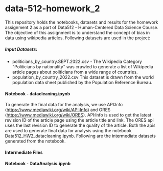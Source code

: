 # data-512-homework_2

This repository holds the notebooks, datasets and results for the homework assignment 2 as a part of Data512 - Human-Centered Data Science Course. The objective of this assignment is to understand the concept of bias in data using wikipedia articles. Following datasets are used in the project:

##### Input Datasets:
* politicians_by_country.SEPT.2022.csv -
The Wikipedia Category "Politicians by nationality" was crawled to generate a list of Wikipedia article pages about politicians from a wide range of countries.
* population_by_country_2022.csv
This dataset is drawn from the world population data sheet published by the Population Reference Bureau.


#### Notebook - datacleaning.ipynb

To generate the final data for the analysis, we use API:Info (https://www.mediawiki.org/wiki/API:Info) and ORES (https://www.mediawiki.org/wiki/ORES). API:Info is used to get the latest revision ID of the article page using the article title and link. The ORES api uses the last revision ID to generate the quality of the article. Both the apis are used to generate final data for analysis using the notebook Data512_HW2_datacleaning.ipynb. Following are the intermediate datasets generated from the notebook.

#### Intermediate Files



#### Notebook - DataAnalysis.ipynb



